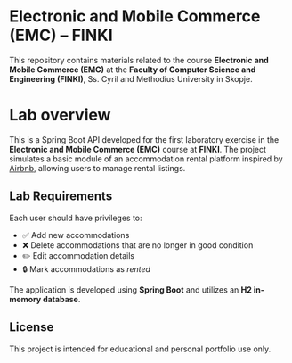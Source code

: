 # Electronic and Mobile Commerce (EMC) – FINKI

This repository contains materials related to the course **Electronic and Mobile Commerce (EMC)** at the **Faculty of Computer Science and Engineering (FINKI)**, Ss. Cyril and Methodius University in Skopje.

# Lab overview

This is a Spring Boot API developed for the first laboratory exercise in the **Electronic and Mobile Commerce (EMC)** course at **FINKI**. The project simulates a basic module of an accommodation rental platform inspired by [Airbnb](https://www.airbnb.com/), allowing users to manage rental listings.

## Lab Requirements

Each user should have privileges to:

- ✅ Add new accommodations
- ❌ Delete accommodations that are no longer in good condition
- ✏️ Edit accommodation details
- 🔒 Mark accommodations as *rented*

The application is developed using **Spring Boot** and utilizes an **H2 in-memory database**.

## License

This project is intended for educational and personal portfolio use only.
